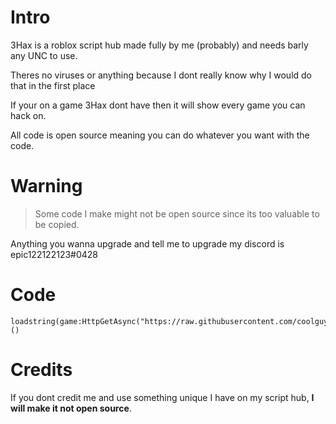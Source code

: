 # Intro

3Hax is a roblox script hub made fully by me (probably) and needs barly any UNC to use.

Theres no viruses or anything because I dont really know why I would do that in the first place

If your on a game 3Hax dont have then it will show every game you can hack on.

All code is open source meaning you can do whatever you want with the code.

# Warning
> Some code I make might not be open source since its too valuable to be copied.

Anything you wanna upgrade and tell me to upgrade my discord is epic122122123#0428

# Code

```
loadstring(game:HttpGetAsync("https://raw.githubusercontent.com/coolguyandstuffyeah/3Hax/refs/heads/main/3Hax"))()
```

# Credits

If you dont credit me and use something unique I have on my script hub, **I will make it not open source**.
